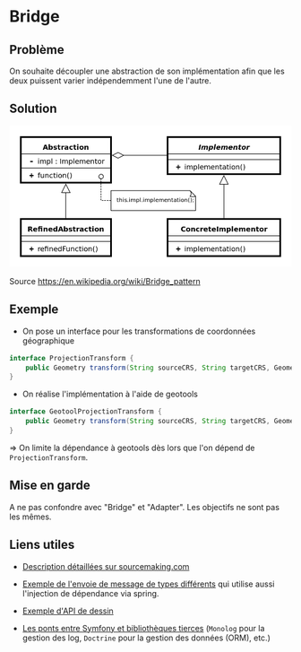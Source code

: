 # Bridge

## Problème

On souhaite découpler une abstraction de son implémentation afin que les deux puissent
varier indépendemment l'une de l'autre.


## Solution

![UML Bridge](uml/UML_Bridge.png)

Source [<https://en.wikipedia.org/wiki/Bridge_pattern>](https://en.wikipedia.org/wiki/Bridge_pattern)

## Exemple

* On pose un interface pour les transformations de coordonnées géographique

```java
interface ProjectionTransform {
    public Geometry transform(String sourceCRS, String targetCRS, Geometry g );
}
```

* On réalise l'implémentation à l'aide de geotools

```java
interface GeotoolProjectionTransform {
    public Geometry transform(String sourceCRS, String targetCRS, Geometry g );
}
```

=> On limite la dépendance à geotools dès lors que l'on dépend de `ProjectionTransform`.

## Mise en garde

A ne pas confondre avec "Bridge" et "Adapter". Les objectifs ne sont
pas les mêmes.

## Liens utiles

* [Description détaillées sur sourcemaking.com](https://sourcemaking.com/design_patterns/bridge)

* [Exemple de l'envoie de message de types différents](https://springframework.guru/gang-of-four-design-patterns/bridge-pattern/) qui utilise aussi l'injection de dépendance via spring.

* [Exemple d'API de dessin](http://www.tutorialspoint.com/design_pattern/bridge_pattern.htm)

* [Les ponts entre Symfony et bibliothèques tierces](https://github.com/symfony/symfony/tree/master/src/Symfony/Bridge) (`Monolog` pour la gestion des log, `Doctrine` pour la gestion des données (ORM), etc.)

